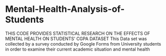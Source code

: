 # Mental-Health-Analysis-of-Students
THIS CODE PROVIDES STATISTICAL RESEARCH ON THE EFFECTS OF MENTAL HEALTH ON STUDENTS’ CGPA DATASET 
This Data set was collected by a survey conducted by Google Forms from University students in order to examine their current academic situation and mental health
